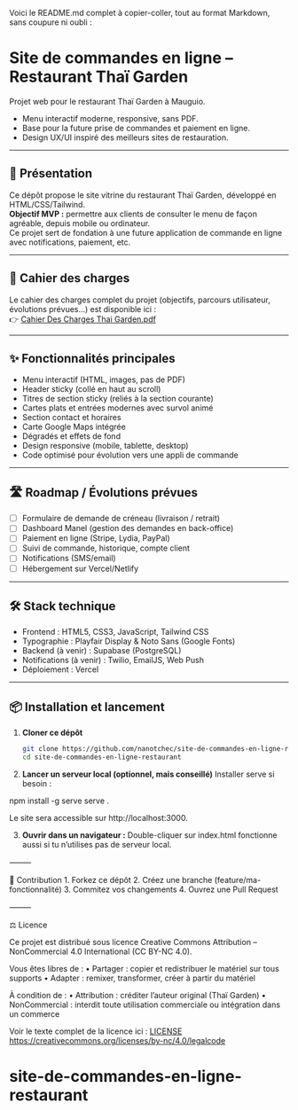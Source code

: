 Voici le README.md complet à copier-coller, tout au format Markdown, sans coupure ni oubli :

# Site de commandes en ligne – Restaurant Thaï Garden

Projet web pour le restaurant Thaï Garden à Mauguio.
- Menu interactif moderne, responsive, sans PDF.
- Base pour la future prise de commandes et paiement en ligne.
- Design UX/UI inspiré des meilleurs sites de restauration.

---

## 🚀 Présentation

Ce dépôt propose le site vitrine du restaurant Thaï Garden, développé en HTML/CSS/Tailwind.  
**Objectif MVP :** permettre aux clients de consulter le menu de façon agréable, depuis mobile ou ordinateur.  
Ce projet sert de fondation à une future application de commande en ligne avec notifications, paiement, etc.

---

## 📝 Cahier des charges

Le cahier des charges complet du projet (objectifs, parcours utilisateur, évolutions prévues…) est disponible ici :  
👉 [Cahier Des Charges Thai Garden.pdf](./Cahier%20Des%20Charges%20Thai%20Garden.pdf)

---

## ✨ Fonctionnalités principales

- Menu interactif (HTML, images, pas de PDF)
- Header sticky (collé en haut au scroll)
- Titres de section sticky (reliés à la section courante)
- Cartes plats et entrées modernes avec survol animé
- Section contact et horaires
- Carte Google Maps intégrée
- Dégradés et effets de fond
- Design responsive (mobile, tablette, desktop)
- Code optimisé pour évolution vers une appli de commande

---

## 🛣️ Roadmap / Évolutions prévues

- [ ] Formulaire de demande de créneau (livraison / retrait)
- [ ] Dashboard Manel (gestion des demandes en back-office)
- [ ] Paiement en ligne (Stripe, Lydia, PayPal)
- [ ] Suivi de commande, historique, compte client
- [ ] Notifications (SMS/email)
- [ ] Hébergement sur Vercel/Netlify

---

## 🛠 Stack technique

- Frontend : HTML5, CSS3, JavaScript, Tailwind CSS  
- Typographie : Playfair Display & Noto Sans (Google Fonts)
- Backend (à venir) : Supabase (PostgreSQL)
- Notifications (à venir) : Twilio, EmailJS, Web Push  
- Déploiement : Vercel 

---

## 📦 Installation et lancement

1. **Cloner ce dépôt**
   ```bash
   git clone https://github.com/nanotchec/site-de-commandes-en-ligne-restaurant.git
   cd site-de-commandes-en-ligne-restaurant

2.	**Lancer un serveur local (optionnel, mais conseillé)**
Installer serve si besoin :

npm install -g serve
serve .

Le site sera accessible sur http://localhost:3000.

3.	**Ouvrir dans un navigateur :**
Double-cliquer sur index.html fonctionne aussi si tu n’utilises pas de serveur local.

⸻

🤝 Contribution
	1.	Forkez ce dépôt
	2.	Créez une branche (feature/ma-fonctionnalité)
	3.	Commitez vos changements
	4.	Ouvrez une Pull Request

⸻

⚖️ Licence

Ce projet est distribué sous licence Creative Commons Attribution – NonCommercial 4.0 International (CC BY-NC 4.0).

Vous êtes libres de :
	•	Partager : copier et redistribuer le matériel sur tous supports
	•	Adapter : remixer, transformer, créer à partir du matériel

À condition de :
	•	Attribution : créditer l’auteur original (Thaï Garden)
	•	NonCommercial : interdit toute utilisation commerciale ou intégration dans un commerce

Voir le texte complet de la licence ici : [LICENSE](LICENSE)
https://creativecommons.org/licenses/by-nc/4.0/legalcode
# site-de-commandes-en-ligne-restaurant
